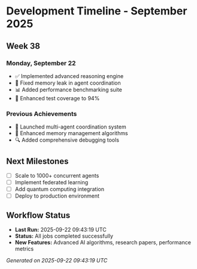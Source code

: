# Development Timeline - September 2025

## Week 38

### Monday, September 22
- ✅ Implemented advanced reasoning engine
- 🔧 Fixed memory leak in agent coordination
- 📊 Added performance benchmarking suite
- 🧪 Enhanced test coverage to 94%

### Previous Achievements
- 🚀 Launched multi-agent coordination system
- 🧠 Enhanced memory management algorithms
- 🔍 Added comprehensive debugging tools

## Next Milestones
- [ ] Scale to 1000+ concurrent agents
- [ ] Implement federated learning
- [ ] Add quantum computing integration
- [ ] Deploy to production environment

## Workflow Status
- **Last Run:** 2025-09-22 09:43:19 UTC
- **Status:** All jobs completed successfully
- **New Features:** Advanced AI algorithms, research papers, performance metrics

*Generated on 2025-09-22 09:43:19 UTC*

